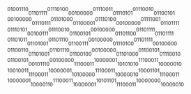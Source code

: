 <sup>01001110</sup><sub>01101111</sub><sup>01110100</sup><sub>00100000</sub><sup>01110011</sup><sub>01110101</sub><sup>01110010</sup><sub>01100101</sub><br><sup>00100000</sup><sub>01110111</sub><sup>01101000</sup><sub>01100001</sub><sup>01110100</sup><sub>00100000</sub><sup>01111001</sup><sub>01101111</sub><br><sup>01110101</sup><sub>00100111</sub><sup>01110010</sup><sub>01100101</sub><sup>00100000</sup><sub>01101100</sub><sup>01101111</sup><sub>01101111</sub><br><sup>01101011</sup><sub>01101001</sub><sup>01101110</sup><sub>01100111</sub><sup>00100000</sup><sub>01110100</sub><sup>01101111</sup><sub>00100000</sub><br><sup>01100110</sup><sub>01101001</sub><sup>01101110</sup><sub>01100100</sub><sup>00100000</sup><sub>01101000</sub><sup>01100101</sup><sub>01110010</sub><br><sup>01100101</sup><sub>00101110</sub><sup>00100000</sup><sub>11100011</sub><sup>10000001</sup><sub>10101010</sub><sup>11100011</sup><sub>10000010</sub><br><sup>10010011</sup><sub>11100011</sub><sup>10000001</sup><sub>10100000</sub><sup>11100011</sup><sub>10000010</sub><sup>10001101</sup><sub>11100011</sub><br><sup>10000001</sup><sub>10000110</sub><sup>11100011</sup><sub>10000001</sub><sup>10101101</sup><sub>11100011</sub><sup>10000000</sup><sub>10000010</sub>
